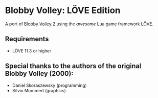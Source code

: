 # Blobby Volley: LÖVE Edition

A port of [Blobby Volley 2](https://github.com/danielknobe/blobbyvolley2) using the *awesome* Lua game framework [LÖVE](https://love2d.org/).

## Requirements
- LÖVE 11.3 or higher

## Special thanks to the authors of the original Blobby Volley (2000):
- Daniel Skoraszewsky (programming)
- Silvio Mummert (graphics)
